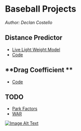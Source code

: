 # **Baseball Projects**

*Author: Declan Costello*

## **Distance Predictor**

- [Live Light Weight Model](https://light-weight-distance-predictor.streamlit.app/)
- [Code](https://github.com/dec1costello/Baseball/tree/main/Distance-Predictor)

## **Drag Coefficient **

- [Code](https://github.com/dec1costello/Baseball/tree/main/Physics)

## **TODO**

- [Park Factors](https://github.com/dec1costello/Baseball/tree/main/Stadiums)
- [WAR](https://github.com/dec1costello/Baseball/tree/main/WAR)

[![Image Alt Text](https://github.com/dec1costello/Baseball/assets/79241861/52ab846f-cc9f-4d2a-91f6-2df517ac5592)](https://www.youtube.com/watch?v=a8rhgyvCnVM)


